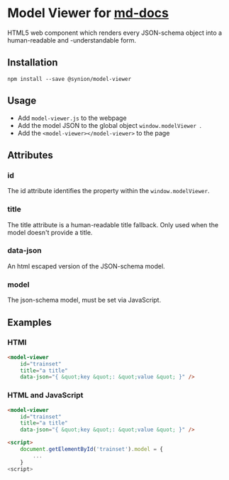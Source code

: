 # Model Viewer for [md-docs](https://github.com/synionnl/md-docs-cli)

HTML5 web component which renders every JSON-schema object into a human-readable and -understandable form.

## Installation

`npm install --save @synion/model-viewer`

## Usage

- Add `model-viewer.js` to the webpage
- Add the model JSON to the global object `window.modelViewer `.
- Add the `<model-viewer></model-viewer>` to the page

## Attributes

### id

The id attribute identifies the property within the `window.modelViewer`. 

### title

The title attribute is a human-readable title fallback. Only used when the model doesn't provide a title.

### data-json

An html escaped version of the JSON-schema model.

### model

The json-schema model, must be set via JavaScript.

## Examples

### HTMl

```html
<model-viewer 
    id="trainset"
    title="a title"
    data-json="{ &quot;key &quot;: &quot;value &quot; }" />
```

### HTML and JavaScript

```html
<model-viewer 
    id="trainset"
    title="a title"
    data-json="{ &quot;key &quot;: &quot;value &quot; }" />

<script>
	document.getElementById('trainset').model = {
    	...
    }
<script>
```